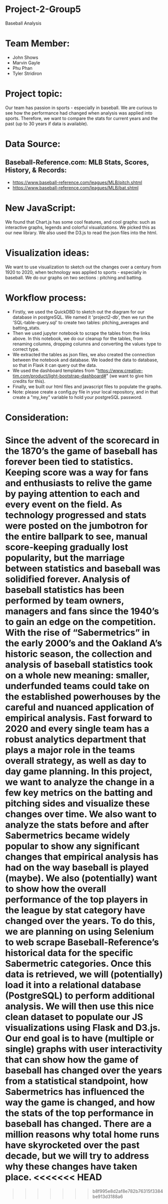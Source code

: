 

# Project-2-Group5
Baseball Analysis
# Team Member:
* John Shows
* Marvin Gayle
* Phu Phan
* Tyler Stridiron
# Project topic:
Our team has passion in sports - especially in baseball. We are curious to see how the performance had changed when analysis was applied into sports. Therefore, we want to compare the stats for current years and the past (up to 30 years if data is available).
# Data Source:
## Baseball-Reference.com: MLB Stats, Scores, History, & Records:
* https://www.baseball-reference.com/leagues/MLB/pitch.shtml
* https://www.baseball-reference.com/leagues/MLB/bat.shtml
# New JavaScript:
We found that Chart.js has some cool features, and cool graphs: such as interactive graphs, legends and colorful visualizations. We picked this as our new library.
We also used the D3.js to read the json files into the html.
# Visualization ideas:
We want to use visualization to sketch out the changes over a century from 1920 to 2020, when technology was applied to sports - especially in baseball. We do our graphs on two sections : pitching and batting. 
# Workflow process:
* Firstly, we used the QuickDBD to sketch out the diagram for our database in postgreSQL. We named it 'project2-db', then we run the 'SQL-table-query.sql' to create two tables: pitching_averages and batting_stats.
* Then we used jupyter notebook to scrape the tables from the links above. In this notebook, we do our cleanup for the tables, from renaming columns, dropping columns and converting the values type to correct type.
* We extracted the tables as json files, we also created the connection between the notebook and database. We loaded the data to database, so that in Flask it can query out the data.
* We used the dashboard templates from "https://www.creative-tim.com/product/light-bootstrap-dashboard#" (we want to give him credits for this).
* Finally, we built our html files and javascript files to populate the graphs.
* Note: please create a config.py file in your local repository, and in that create a "my_key" variable to hold your postgreSQL password.
# Consideration:
Since the advent of the scorecard in the 1870’s the game of baseball has forever been tied to statistics. Keeping score was a way for fans and enthusiasts to relive the game by paying attention to each and every event on the field. As technology progressed and stats were posted on the jumbotron for the entire ballpark to see, manual score-keeping gradually lost popularity, but the marriage between statistics and baseball was solidified forever. 
Analysis of baseball statistics has been performed by team owners, managers and fans since the 1940’s to gain an edge on the competition. With the rise of “Sabermetrics” in the early 2000’s and the Oakland A’s historic season, the collection and analysis of baseball statistics took on a whole new meaning: smaller, underfunded teams could take on the established powerhouses by the careful and nuanced application of empirical analysis. Fast forward to 2020 and every single team has a robust analytics department that plays a major role in the teams overall strategy, as well as day to day game planning. 
In this project, we want to analyze the change in a few key metrics on the batting and pitching sides and visualize these changes over time. We also want to analyze the stats before and after Sabermetrics became widely popular to show any significant changes that empirical analysis has had on the way baseball is played (maybe). We also (potentially) want to show how the overall performance of the top players in the league by stat category have changed over the years. To do this, we are planning on using Selenium to web scrape Baseball-Reference’s historical data for the specific Sabermetric categories. 
Once this data is retrieved, we will (potentially) load it into a relational database (PostgreSQL) to perform additional analysis. We will then use this nice clean dataset to populate our JS visualizations using Flask and D3.js. Our end goal is to have (multiple or single) graphs with user interactivity that can show how the game of baseball has changed over the years from a statistical standpoint, how Sabermetrics has influenced the way the game is changed, and how the stats of the top performance in baseball has changed. There are a million reasons why total home runs have skyrocketed over the past decade, but we will try to address why these changes have taken place.
<<<<<<< HEAD
=======


>>>>>>> b8f995e8d2af8e782b76315f3384be913d3188a6
